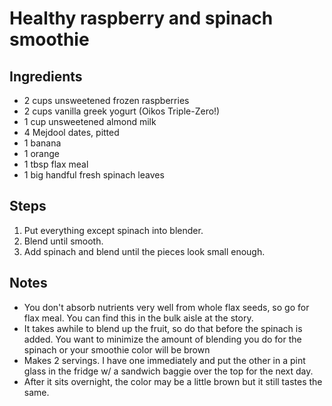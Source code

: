 # Healthy raspberry and spinach smoothie

## Ingredients
* 2 cups unsweetened frozen raspberries
* 2 cups vanilla greek yogurt (Oikos Triple-Zero!)
* 1 cup unsweetened almond milk
* 4 Mejdool dates, pitted
* 1 banana
* 1 orange
* 1 tbsp flax meal
* 1 big handful fresh spinach leaves

## Steps
1. Put everything except spinach into blender.
2. Blend until smooth.
3. Add spinach and blend until the pieces look small enough.

## Notes
* You don't absorb nutrients very well from whole flax seeds, so go for flax meal. You can find this in the bulk aisle at the story.
* It takes awhile to blend up the fruit, so do that before the spinach is added. You want to minimize the amount of blending you do for the spinach or your smoothie color will be brown
* Makes 2 servings. I have one immediately and put the other in a pint glass in the fridge w/ a sandwich baggie over the top for the next day.
* After it sits overnight, the color may be a little brown but it still tastes the same.

